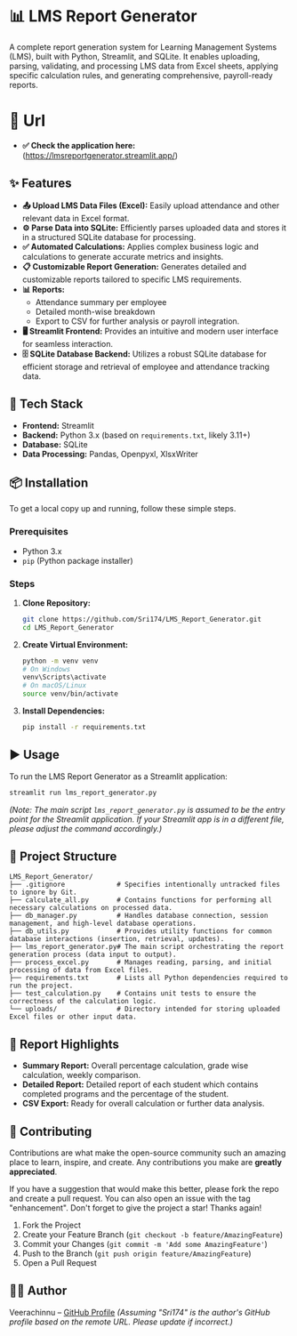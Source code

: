 # 📊 LMS Report Generator

A complete report generation system for Learning Management Systems (LMS), built with Python, Streamlit, and SQLite. It enables uploading, parsing, validating, and processing LMS data from Excel sheets, applying specific calculation rules, and generating comprehensive, payroll-ready reports.

# 🚀 Url

*   **✅ Check the application here:** (https://lmsreportgenerator.streamlit.app/)
  
## ✨ Features

*   **📤 Upload LMS Data Files (Excel):** Easily upload attendance and other relevant data in Excel format.
*   **⚙️ Parse Data into SQLite:** Efficiently parses uploaded data and stores it in a structured SQLite database for processing.
*   **✅ Automated Calculations:** Applies complex business logic and calculations to generate accurate metrics and insights.
*   **📋 Customizable Report Generation:** Generates detailed and customizable reports tailored to specific LMS requirements.
*   **📊 Reports:**
    *   Attendance summary per employee
    *   Detailed month-wise breakdown
    *   Export to CSV for further analysis or payroll integration.
*   **🖥 Streamlit Frontend:** Provides an intuitive and modern user interface for seamless interaction.
*   **🗄 SQLite Database Backend:** Utilizes a robust SQLite database for efficient storage and retrieval of employee and attendance tracking data.

## 🚀 Tech Stack

*   **Frontend:** Streamlit
*   **Backend:** Python 3.x (based on `requirements.txt`, likely 3.11+)
*   **Database:** SQLite
*   **Data Processing:** Pandas, Openpyxl, XlsxWriter

## 📦 Installation

To get a local copy up and running, follow these simple steps.

### Prerequisites

*   Python 3.x
*   `pip` (Python package installer)

### Steps

1.  **Clone Repository:**
    ```bash
    git clone https://github.com/Sri174/LMS_Report_Generator.git
    cd LMS_Report_Generator
    ```
2.  **Create Virtual Environment:**
    ```bash
    python -m venv venv
    # On Windows
    venv\Scripts\activate
    # On macOS/Linux
    source venv/bin/activate
    ```
3.  **Install Dependencies:**
    ```bash
    pip install -r requirements.txt
    ```

## ▶️ Usage

To run the LMS Report Generator as a Streamlit application:

```bash
streamlit run lms_report_generator.py
```

*(Note: The main script `lms_report_generator.py` is assumed to be the entry point for the Streamlit application. If your Streamlit app is in a different file, please adjust the command accordingly.)*

## 📂 Project Structure

```
LMS_Report_Generator/
├── .gitignore             # Specifies intentionally untracked files to ignore by Git.
├── calculate_all.py       # Contains functions for performing all necessary calculations on processed data.
├── db_manager.py          # Handles database connection, session management, and high-level database operations.
├── db_utils.py            # Provides utility functions for common database interactions (insertion, retrieval, updates).
├── lms_report_generator.py# The main script orchestrating the report generation process (data input to output).
├── process_excel.py       # Manages reading, parsing, and initial processing of data from Excel files.
├── requirements.txt       # Lists all Python dependencies required to run the project.
├── test_calculation.py    # Contains unit tests to ensure the correctness of the calculation logic.
└── uploads/               # Directory intended for storing uploaded Excel files or other input data.
```

## 📝 Report Highlights

*   **Summary Report:** Overall percentage calculation, grade wise calculation, weekly comparison.
*   **Detailed Report:** Detailed report of each student which contains completed programs and the percentage of the student.
*   **CSV Export:** Ready for overall calculation or further data analysis.

## 🤝 Contributing

Contributions are what make the open-source community such an amazing place to learn, inspire, and create. Any contributions you make are **greatly appreciated**.

If you have a suggestion that would make this better, please fork the repo and create a pull request. You can also open an issue with the tag "enhancement".
Don't forget to give the project a star! Thanks again!

1.  Fork the Project
2.  Create your Feature Branch (`git checkout -b feature/AmazingFeature`)
3.  Commit your Changes (`git commit -m 'Add some AmazingFeature'`)
4.  Push to the Branch (`git push origin feature/AmazingFeature`)
5.  Open a Pull Request

## 👨‍💻 Author

Veerachinnu – [GitHub Profile](https://github.com/Sri174) *(Assuming "Sri174" is the author's GitHub profile based on the remote URL. Please update if incorrect.)*
